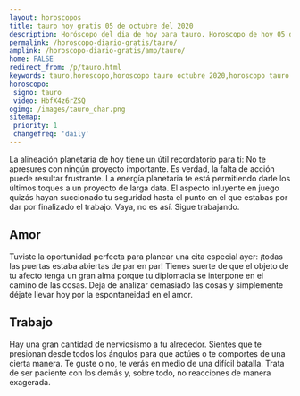 ```yaml
---
layout: horoscopos
title: tauro hoy gratis 05 de octubre del 2020 
description: Horóscopo del dia de hoy para tauro. Horoscopo de hoy 05 de octubre del 2020. Las predicciones de amor, trabajo, vida personal gratis.
permalink: /horoscopo-diario-gratis/tauro/
amplink: /horoscopo-diario-gratis/amp/tauro/
home: FALSE
redirect_from: /p/tauro.html
keywords: tauro,horoscopo,horoscopo tauro octubre 2020,horoscopo tauro hoy,tarot tauro octubre 2020,horoscopo tauro,tarot tauro hoy,horoscopo de hoy,horoscopo diario,tarot del amor,horoscopo de hoy tauro,horoscopo diario del tarot, Horoscopo de hoy tauro 05 de octubre del 2020,horóscopo del día,signos zodiacales 2020, el horoscopo de hoy
horoscopo:
 signo: tauro
 video: HbfX4z6rZSQ
ogimg: /images/tauro_char.png
sitemap:
 priority: 1
 changefreq: 'daily'
---
```



La alineación planetaria de hoy tiene un útil recordatorio para ti: No te apresures con ningún proyecto importante. Es verdad, la falta de acción puede resultar frustrante. La energía planetaria te está permitiendo darle los últimos toques a un proyecto de larga data. El aspecto inluyente en juego quizás hayan succionado tu seguridad hasta el punto en el que estabas por dar por finalizado el trabajo. Vaya, no es así. Sigue trabajando.

## Amor

Tuviste la oportunidad perfecta para planear una cita especial ayer: ¡todas las puertas estaba abiertas de par en par! Tienes suerte de que el objeto de tu afecto tenga un gran alma porque tu diplomacia se interpone en el camino de las cosas. Deja de analizar demasiado las cosas y simplemente déjate llevar hoy por la espontaneidad en el amor.

## Trabajo

Hay una gran cantidad de nerviosismo a tu alrededor. Sientes que te presionan desde todos los ángulos para que actúes o te comportes de una cierta manera. Te guste o no, te verás en medio de una difícil batalla. Trata de ser paciente con los demás y, sobre todo, no reacciones de manera exagerada.